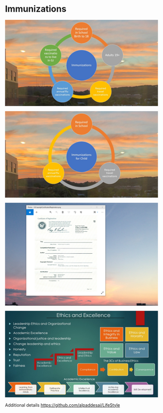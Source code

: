 # Immunizations

![image](Immunization.JPG)

![image](ImmunizationChild.JPG)

![image](USCopyrightCertificate.png)

![image](Ethics.jpg)

Additional details https://github.com/alpaddesai/LifeStyle
